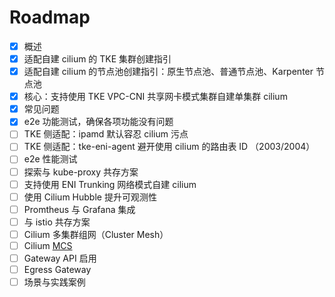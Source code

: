 # Roadmap

- [x] 概述
- [x] 适配自建 cilium 的 TKE 集群创建指引
- [x] 适配自建 cilium 的节点池创建指引：原生节点池、普通节点池、Karpenter 节点池
- [x] 核心：支持使用 TKE VPC-CNI 共享网卡模式集群自建单集群 cilium
- [x] 常见问题
- [x] e2e 功能测试，确保各项功能没有问题
- [ ] TKE 侧适配：ipamd 默认容忍 cilium 污点
- [ ] TKE 侧适配：tke-eni-agent 避开使用 cilium 的路由表 ID （2003/2004）
- [ ] e2e 性能测试
- [ ] 探索与 kube-proxy 共存方案
- [ ] 支持使用 ENI Trunking 网络模式自建 cilium
- [ ] 使用 Cilium Hubble 提升可观测性
- [ ] Promtheus 与 Grafana 集成
- [ ] 与 istio 共存方案
- [ ] Cilium 多集群组网（Cluster Mesh）
- [ ] Cilium [MCS](https://multicluster.sigs.k8s.io/guides/)
- [ ] Gateway API 启用
- [ ] Egress Gateway
- [ ] 场景与实践案例
